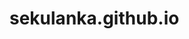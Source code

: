 # sekulanka.github.io
<html>
    <html>
    <head>
        <title>Świąteczne przepisy</title>
        <meta charset="utf-8">
        <style>

        h1 {color:rgb(46, 158, 89);
        background-color:rgb(252, 5, 50);
        font-family: "Brush Script MT", coursive;
        font-style:oblique;
        text-align: center;
        text-decoration:underline;}
        #spis {color:rgb(0, 34, 255);
        background-color:rgb(247, 222, 0);
        font-family: monospace;
        text-align: center;}
        #pierniki {color:rgb(255, 255, 255);
        background-color:rgb(112, 72, 8);
            text-align:center;
            font-family:"Courier New", monospace;}
            .potrzebne {background-color:rgb(180, 163, 207);}
            #skladniki {color:rgb(235, 103, 235);
            font-family: monospace;}
            #ilosc {color:rgb(57, 124, 130);
            font-family: monospace;}
            
        }
         #bbb
         {color:rgb(255, 255, 255);
        background-color:rgb(112, 72, 8);
            text-align:center;
            font-family:"Courier New", monospace;}

        </style>
</head>
    <body>
       
        <h1>Świąteczne przepisy</h1>
        <p> <img src="https://ocdn.eu/pulscms-transforms/1/QTQk9kpTURBXy81YTcxNjEyZjdjODAyMjU3NTQ0YzFkMDhkZTVkZTY3ZS5qcGeTlQMAzNLNGkDNDsSTBc0DFM0BvJMJpjI1YjI5MQaBoTAB/.jpg"></p>
        
        <h2 id="spis">Spis treści </h2>
        
        <ol>
          <li><a href="#pierniki">Pierniki</a></li>
             <li><a href="#barszcz">Barszcz</a></li>
        </ol>
        
        <h2 id="pierniki">Pierniki</h2>
        <p><img src= "https://malacukierenka.pl/wp-content/uploads/2015/12/pierniczki-najlepsze1.jpg"></p>
        <ul>
            <li class="potrzebne">Czas: 3 godziny</li>
            <li class="potrzebne"> Naczynia potrzebne: Stolnica, nóż, foremki, </li>
        </ul>
        
        <table>
            <thead>
                <tr>
                    <th id="skladniki">Składniki</th>
                    <th id="ilosc">Ilość </th>
                    
      
      </tr>
      <tr><td>Mąka pszenna</td>
      <td>320 g</td>
          
      </tr>
      <tr><td> Miód <td> 2 łyżki <td> <td></tr>
     <tr><td> Cukier <td> 2/3 szklanki<td> <td></tr>
     <tr><td> Soda oczyszczona</td><td> 1,5 łyżeczki <td></tr>
     <tr><td> Przyprawa piernikowa <td> 20 g<td></tr>
     <tr><td>Masło <td> <td> 2 łyżki <td></tr>
     <tr> <td> Jajka<td> <td> 2 szt.<td></tr>
     <tr><td>Ciepłe mleko<td> <td> 1/4 </tr>
            </thead>
            <tbody>
            </tbody>
        </table>
        
        <p><strong><em>Kroki</em></strong> 
        <ol><li> Mąkę przesiać na stolnicę, wlać rozpuszczony gorący miód i wymieszać. Dodawać kolejno cukier, sodę i przyprawy, a następnie masło i jedno jajko. </li>
            <li> 	Dolewając stopniowo  mleka zagniatać ręką ciasto aż będzie gładkie, jednolite i będzie przypominało ciasto kruche. Dokładnie wyrabiać ręką przez około 10 minut.</li>  <li>	Na posypanej mąką stolnicy rozwałkować ciasto na placek o grubości ok. 1/2 cm. Foremkami wykrajać pierniczki. Układać na blasze wyłożonej papierem do pieczenia w odstępach około 2 cm od siebie.</li><li>Wierzch posmarować roztrzepanym jajkiem (niekoniecznie jeśli pierniczki będziemy dekorować) i piec w piekarniku nagrzanym do 180 stopni (góra i dół bez termoobiegu) przez ok. 10 - 12 minut, w zależności od grubości.</li>
        </ol>
</p>
        
    <p><em>Źródło: <a href="https://www.kwestiasmaku.com/desery/ciasteczka/pierniczki/przepis.html">Kwestia smaku</a></em></p>
    <h2 id="bbb">Barszcz</h2>
    <p><img src="https://www.przyslijprzepis.pl/media/cache/default_view/uploads/media/recipe/0007/11/czysty-barszcz-czerwony.jpeg"></p>
        
        <ul>
            <li class="potrzebne">Czas: 6 godzin</li>
            <li class="potrzebne"> Naczynia potrzebne: Tarka, duży garnek </li>
        </ul>
        
        <table>
            <thead>
                <tr>
                    <th id="skladniki">Składniki</th>
                    <th id="ilosc">Ilość </th>
                    
      
      </tr>
      <tr><td>Sucha biała fasola<td></td>
      <td> 5 łyżek</td>
          
      </tr>
      <tr><td> Liście laurowe <td> 2 sztuki <td> <td></tr>
     <tr><td> Ząbek czosnku <td> 1 szt. <td> <td></tr>
     <tr><td> Soda oczyszczona</td><td> 1,5 łyżeczki <td></tr>
     <tr><td> średnie buraki <td> 3 szt.<td></tr>
     <tr><td>Podudzia z kurczaka <td> <td> 3 szt.<td></tr>
     <tr> <td> Marchewka<td> <td> 1 szt.<td></tr>
     <tr><td>Pietruszka<td> <td> 1/2 szt.</tr>
     <tr><td> Por <td> <td> 1 szt. <td></tr>
     <tr><td> Biała kapusta <td> 1 szt <td> <td></tr>
     <tr><td> Cebula <td> <td> 1/2 szt<td></tr>
     <tr><td>Ziemniaki<td> <td> 2 szt. <td></tr>
     <tr><td> Posiekana pietruszka <td> 3 łyżki<td> <td></tr>
     <tr><td> Przecier pomidorowy <td> 2 łyżki <td> <td></tr>
     <tr><td> Sok z cytryny <td> <td>   łyżki <td></tr>
     <tr><td> Śmietana 18%  <td> <td> 1/2 szklanki<td></tr>
     <tr>Mąka<td><td> <td> 1 łyżka<td></tr>
            </thead>
            <tbody>
            </tbody>
        </table>
        
        <p><strong><em>Kroki</em></strong> 
        <ol><li> Fasolę opłukać, zalać 1 szklanką wody, posolić i zagotować. Odstawić z ognia, przykryć i zostawić na 2 godziny. Ugotować do miękkości w tej samej wodzie z dodatkiem obranego czosnku i listków laurowych. W razie konieczności dolać wody. </li>
            <li> 		Buraczki umyć, osuszyć, każdy zawinąć w folię aluminiową, ułożyć na blasze do pieczenia i piec do miękkości w piekarniku nagrzanym do 200 stopni, przez około 1 godzinę. Obrać i zetrzeć na dużych oczkach tarki.</li>  <li>		Kurczaka umyć, włożyć do dużego garnka i zapełnić go wodą do 3/4 objętości. Posolić i gotować przez ok. 1 i 1/2 godziny do miękkości mięsa na małym ogniu.</li><li>	Dodać obraną pietruszkę, obraną oraz pokrojoną na cienkie plasterki marchewkę i gotować przez 10 minut. Dodać pokrojonego na cienkie paseczki pora, posiekaną kapustę, pokrojoną w drobną kosteczkę cebulę oraz obrane i pokrojone w kosteczkę ziemniaki.  Zagotować, dodać fasolkę wraz z wywarem i gotować przez ok. 10 minut, do miękkości warzyw.</li><li>	Dodać starte buraczki, natkę pietruszki oraz przecier pomidorowy, zagotować na małym ogniu. Odstawić z palnika i wlać sok z cytryny.</li>
            <li> Do zupy wlać śmietanę wymieszaną z mąką i rozprowadzoną z kilkoma łyżkami zupy. Doprawić solą oraz pieprzem i delikatnie zagotować.</li>
        </ol>
</p>
        
    <p><em>Źródło: <a href="https://www.kwestiasmaku.com/kuchnia_polska/zupy/barszcz_ukrainski/przepis.html">Kwestia smaku</a></em></p>
    </body>
</html>
